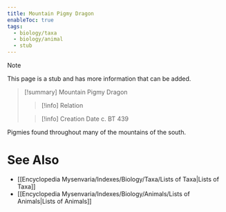 ```yaml
---
title: Mountain Pigmy Dragon
enableToc: true
tags:
  - biology/taxa
  - biology/animal
  - stub
---
```


> [!note]
> This page is a stub and has more information that can be added.

> [!summary] Mountain Pigmy Dragon
> > [!info] Relation
>
> > [!info] Creation Date
> > c. BT 439

Pigmies found throughout many of the mountains of the south.

# See Also
- [[Encyclopedia Mysenvaria/Indexes/Biology/Taxa/Lists of Taxa|Lists of Taxa]]
- [[Encyclopedia Mysenvaria/Indexes/Biology/Animals/Lists of Animals|Lists of Animals]]
